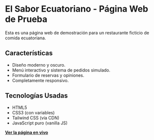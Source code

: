 # El Sabor Ecuatoriano - Página Web de Prueba

Esta es una página web de demostración para un restaurante ficticio de comida ecuatoriana.

## Características

- Diseño moderno y oscuro.
- Menú interactivo y sistema de pedidos simulado.
- Formulario de reservas y opiniones.
- Completamente responsivo.

## Tecnologías Usadas

- HTML5
- CSS3 (con variables)
- Tailwind CSS (vía CDN)
- JavaScript puro (vanilla JS)

**[Ver la página en vivo](https://TU_USUARIO.github.io/NOMBRE_DEL_REPOSITORIO/)**